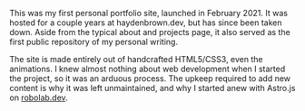 This was my first personal portfolio site, launched in February 2021. It was hosted for a couple years at haydenbrown.dev, but has since been taken down. Aside from the typical about and projects page, it also served as the first public repository of my personal writing.

The site is made entirely out of handcrafted HTML5/CSS3, even the animations. I knew almost nothing about web development when I started the project, so it was an arduous process. The upkeep required to add new content is why it was left unmaintained, and why I started anew with Astro.js on [robolab.dev](https://github.com/hb-robo/robolab.dev).
